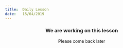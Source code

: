 ```yaml
---
title:  Daily Lesson
date:   15/04/2019
---
```


### <center>We are working on this lesson</center>
<center>Please come back later</center>